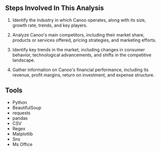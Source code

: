 ## Steps Involved In This Analysis

1. Identify the industry in which Canoo operates, along with its size, growth rate, trends, and key players.

2. Analyze Canoo's main competitors, including their market share, products or services offered, pricing strategies, and marketing efforts.

3. Identify key trends in the market, including changes in consumer behavior, technological advancements, and shifts in the competitive landscape.

4. Gather information on Canoo's financial performance, including its revenue, profit margins, return on investment, and expense structure.

## Tools

* Python
* BeautifulSoup
* requests
* pandas
* CSV
* Regex
* Matplotlib 
* Sns
* Ms Office 
